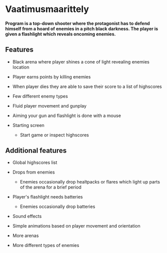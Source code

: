 # Vaatimusmaarittely


#### Program is a top-down shooter where the protagonist has to defend himself from a hoard of enemies in a pitch black darkness. The player is given a flashlight which reveals oncoming enemies.


## Features

- Black arena where player shines a cone of light revealing enemies location

- Player earns points by killing enemies

- When player dies they are able to save their score to a list of highscores

- Few different enemy types

- Fluid player movement and gunplay
 - Aiming your gun and flashlight is done with a mouse

- Starting screen
  - Start game or inspect highscores


## Additional features

- Global highscores list

- Drops from enemies
  - Enemies occasionally drop healtpacks or flares which light up parts of the arena for a brief period

- Player's flashlight needs batteries
  - Enemies occasionally drop batteries

- Sound effects

- Simple animations based on player movement and orientation

- More arenas

- More different types of enemies
